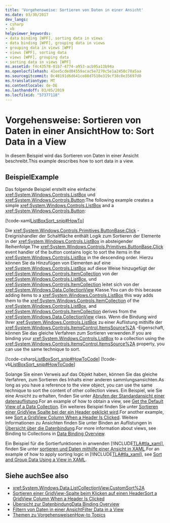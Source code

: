 ```yaml
---
title: 'Vorgehensweise: Sortieren von Daten in einer Ansicht'
ms.date: 03/30/2017
dev_langs:
- csharp
- vb
helpviewer_keywords:
- data binding [WPF], sorting data in views
- data binding [WPF], grouping data in views
- grouping data in views [WPF]
- views [WPF], sorting data
- views [WPF], grouping data
- sorting data in views [WPF]
ms.assetid: f4c43578-01b7-4774-a953-acb95a13b94a
ms.openlocfilehash: 41ee5cded04559acac5e7270c5e1a2450c70a5aa
ms.sourcegitcommit: 0c48191d6d641ce88d7510e319cf38c0e35697d0
ms.translationtype: MT
ms.contentlocale: de-DE
ms.lasthandoff: 03/05/2019
ms.locfileid: "57377118"
---
```

# <a name="how-to-sort-data-in-a-view"></a><span data-ttu-id="0c3ab-102">Vorgehensweise: Sortieren von Daten in einer Ansicht</span><span class="sxs-lookup"><span data-stu-id="0c3ab-102">How to: Sort Data in a View</span></span>
<span data-ttu-id="0c3ab-103">In diesem Beispiel wird das Sortieren von Daten in einer Ansicht beschreibt.</span><span class="sxs-lookup"><span data-stu-id="0c3ab-103">This example describes how to sort data in a view.</span></span>  
  
## <a name="example"></a><span data-ttu-id="0c3ab-104">Beispiel</span><span class="sxs-lookup"><span data-stu-id="0c3ab-104">Example</span></span>  
 <span data-ttu-id="0c3ab-105">Das folgende Beispiel erstellt eine einfache <xref:System.Windows.Controls.ListBox> und <xref:System.Windows.Controls.Button>:</span><span class="sxs-lookup"><span data-stu-id="0c3ab-105">The following example creates a simple <xref:System.Windows.Controls.ListBox> and a <xref:System.Windows.Controls.Button>:</span></span>  
  
 [!code-xaml[ListBoxSort_snip#HowTo](~/samples/snippets/csharp/VS_Snippets_Wpf/ListBoxSort_snip/CSharp/Window1.xaml#howto)]  
  
 <span data-ttu-id="0c3ab-106">Die <xref:System.Windows.Controls.Primitives.ButtonBase.Click> -Ereignishandler der Schaltfläche enthält Logik zum Sortieren der Elemente in der <xref:System.Windows.Controls.ListBox> in absteigender Reihenfolge.</span><span class="sxs-lookup"><span data-stu-id="0c3ab-106">The <xref:System.Windows.Controls.Primitives.ButtonBase.Click> event handler of the button contains logic to sort the items in the <xref:System.Windows.Controls.ListBox> in the descending order.</span></span> <span data-ttu-id="0c3ab-107">Hierzu können Sie da Hinzufügen von Elementen auf eine <xref:System.Windows.Controls.ListBox> auf diese Weise hinzugefügt der <xref:System.Windows.Controls.ItemCollection> von der <xref:System.Windows.Controls.ListBox>, und <xref:System.Windows.Controls.ItemCollection> leitet sich von der <xref:System.Windows.Data.CollectionView> Klasse.</span><span class="sxs-lookup"><span data-stu-id="0c3ab-107">You can do this because adding items to a <xref:System.Windows.Controls.ListBox> this way adds them to the <xref:System.Windows.Controls.ItemCollection> of the <xref:System.Windows.Controls.ListBox>, and <xref:System.Windows.Controls.ItemCollection> derives from the <xref:System.Windows.Data.CollectionView> class.</span></span> <span data-ttu-id="0c3ab-108">Wenn die Bindung wird Ihrer <xref:System.Windows.Controls.ListBox> zu einer Auflistung mithilfe der <xref:System.Windows.Controls.ItemsControl.ItemsSource%2A> -Eigenschaft, können Sie das gleiche Verfahren zum Sortieren verwenden.</span><span class="sxs-lookup"><span data-stu-id="0c3ab-108">If you are binding your <xref:System.Windows.Controls.ListBox> to a collection using the <xref:System.Windows.Controls.ItemsControl.ItemsSource%2A> property, you can use the same technique to sort.</span></span>  
  
 [!code-csharp[ListBoxSort_snip#HowToCode](~/samples/snippets/csharp/VS_Snippets_Wpf/ListBoxSort_snip/CSharp/Window1.xaml.cs#howtocode)]
 [!code-vb[ListBoxSort_snip#HowToCode](~/samples/snippets/visualbasic/VS_Snippets_Wpf/ListBoxSort_snip/visualbasic/window1.xaml.vb#howtocode)]  
  
 <span data-ttu-id="0c3ab-109">Solange Sie einen Verweis auf das Objekt haben, können Sie das gleiche Verfahren, zum Sortieren des Inhalts einer anderen sammlungsansichten.</span><span class="sxs-lookup"><span data-stu-id="0c3ab-109">As long as you have a reference to the view object, you can use the same technique to sort the content of other collection views.</span></span> <span data-ttu-id="0c3ab-110">Ein Beispiel, wie Sie eine Ansicht zu erhalten, finden Sie unter [Abrufen der Standardansicht einer datenauflistung](how-to-get-the-default-view-of-a-data-collection.md).</span><span class="sxs-lookup"><span data-stu-id="0c3ab-110">For an example of how to obtain a view, see [Get the Default View of a Data Collection](how-to-get-the-default-view-of-a-data-collection.md).</span></span> <span data-ttu-id="0c3ab-111">Ein weiteres Beispiel finden Sie unter [Sortieren einer GridView Spalte bei der ein Header geklickt wird](../controls/how-to-sort-a-gridview-column-when-a-header-is-clicked.md).</span><span class="sxs-lookup"><span data-stu-id="0c3ab-111">For another example, see [Sort a GridView Column When a Header Is Clicked](../controls/how-to-sort-a-gridview-column-when-a-header-is-clicked.md).</span></span> <span data-ttu-id="0c3ab-112">Weitere Informationen zu Ansichten finden Sie unter Binden an Auflistungen in [Übersicht über die Datenbindung](data-binding-overview.md).</span><span class="sxs-lookup"><span data-stu-id="0c3ab-112">For more information about views, see Binding to Collections in [Data Binding Overview](data-binding-overview.md).</span></span>  
  
 <span data-ttu-id="0c3ab-113">Ein Beispiel für die Sortierfunktionen in anwenden [!INCLUDE[TLA#tla_xaml](../../../../includes/tlasharptla-xaml-md.md)], finden Sie unter [sortieren und Daten mithilfe einer Ansicht in XAML](how-to-sort-and-group-data-using-a-view-in-xaml.md).</span><span class="sxs-lookup"><span data-stu-id="0c3ab-113">For an example of how to apply sorting logic in [!INCLUDE[TLA#tla_xaml](../../../../includes/tlasharptla-xaml-md.md)], see [Sort and Group Data Using a View in XAML](how-to-sort-and-group-data-using-a-view-in-xaml.md).</span></span>  
  
## <a name="see-also"></a><span data-ttu-id="0c3ab-114">Siehe auch</span><span class="sxs-lookup"><span data-stu-id="0c3ab-114">See also</span></span>
- <xref:System.Windows.Data.ListCollectionView.CustomSort%2A>
- [<span data-ttu-id="0c3ab-115">Sortieren einer GridView-Spalte beim Klicken auf einen Header</span><span class="sxs-lookup"><span data-stu-id="0c3ab-115">Sort a GridView Column When a Header Is Clicked</span></span>](../controls/how-to-sort-a-gridview-column-when-a-header-is-clicked.md)
- [<span data-ttu-id="0c3ab-116">Übersicht zur Datenbindung</span><span class="sxs-lookup"><span data-stu-id="0c3ab-116">Data Binding Overview</span></span>](data-binding-overview.md)
- [<span data-ttu-id="0c3ab-117">Filtern von Daten in einer Ansicht</span><span class="sxs-lookup"><span data-stu-id="0c3ab-117">Filter Data in a View</span></span>](how-to-filter-data-in-a-view.md)
- [<span data-ttu-id="0c3ab-118">Themen zu Vorgehensweisen</span><span class="sxs-lookup"><span data-stu-id="0c3ab-118">How-to Topics</span></span>](data-binding-how-to-topics.md)
